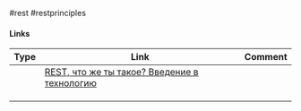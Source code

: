 #rest #restprinciples

#### Links
| Type | Link | Comment |
| ---- | ---- | ------- |
|      |[REST, что же ты такое? Введение в технологию](https://habr.com/ru/post/590679/)      |         |
|      |      |         |
|      |      |         |
|      |      |         |


